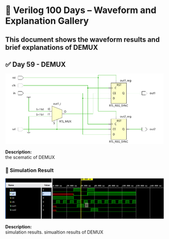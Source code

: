 

# 📘 Verilog 100 Days – Waveform and Explanation Gallery

This document shows the waveform results and brief explanations of  DEMUX
---

## ✅ Day 59 - DEMUX

 

![dedocder](./images/demux_schematic.png)

**Description:**  
  the scematic of DEMUX  

 
### 🔬 Simulation Result

![Simulation Waveform](./images/demux_sim.png)

**Description:**  
simulation results.
simualtion results of DEMUX

 
 
